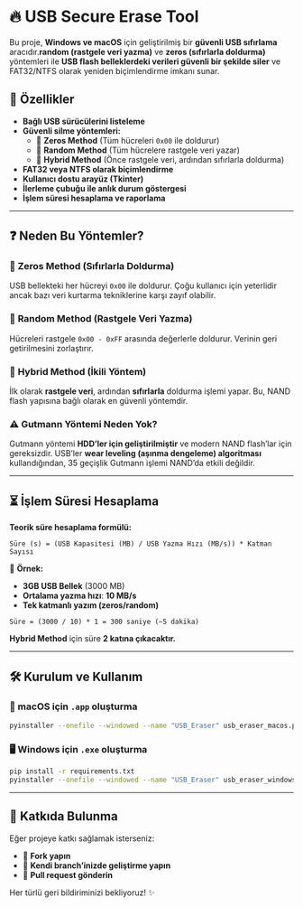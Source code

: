 # 🔥 USB Secure Erase Tool

Bu proje, **Windows ve macOS** için geliştirilmiş bir **güvenli USB sıfırlama** aracıdır.**random (rastgele veri yazma)** ve **zeros (sıfırlarla doldurma)** yöntemleri ile **USB flash belleklerdeki verileri güvenli bir şekilde siler** ve FAT32/NTFS olarak yeniden biçimlendirme imkanı sunar.

## 🚀 Özellikler
- **Bağlı USB sürücülerini listeleme**
- **Güvenli silme yöntemleri:**
  - 🔹 **Zeros Method** (Tüm hücreleri `0x00` ile doldurur)
  - 🔹 **Random Method** (Tüm hücrelere rastgele veri yazar)
  - 🔹 **Hybrid Method** (Önce rastgele veri, ardından sıfırlarla doldurma)
- **FAT32 veya NTFS olarak biçimlendirme**
- **Kullanıcı dostu arayüz (Tkinter)**
- **İlerleme çubuğu ile anlık durum göstergesi**
- **İşlem süresi hesaplama ve raporlama**

---

## ❓ Neden Bu Yöntemler?

### 🔹 **Zeros Method (Sıfırlarla Doldurma)**
USB bellekteki her hücreyi `0x00` ile doldurur. Çoğu kullanıcı için yeterlidir ancak bazı veri kurtarma tekniklerine karşı zayıf olabilir.

### 🔹 **Random Method (Rastgele Veri Yazma)**
Hücreleri rastgele `0x00 - 0xFF` arasında değerlerle doldurur. Verinin geri getirilmesini zorlaştırır.

### 🔹 **Hybrid Method (İkili Yöntem)**
İlk olarak **rastgele veri**, ardından **sıfırlarla** doldurma işlemi yapar. Bu, NAND flash yapısına bağlı olarak en güvenli yöntemdir.

### ⚠️ **Gutmann Yöntemi Neden Yok?**
Gutmann yöntemi **HDD’ler için geliştirilmiştir** ve modern NAND flash’lar için gereksizdir. USB’ler **wear leveling (aşınma dengeleme) algoritması** kullandığından, 35 geçişlik Gutmann işlemi NAND’da etkili değildir.

---

## ⏳ İşlem Süresi Hesaplama
**Teorik süre hesaplama formülü:**
```
Süre (s) = (USB Kapasitesi (MB) / USB Yazma Hızı (MB/s)) * Katman Sayısı
```

📌 **Örnek:**
- **3GB USB Bellek** (3000 MB)
- **Ortalama yazma hızı**: **10 MB/s**
- **Tek katmanlı yazım (zeros/random)**
```
Süre = (3000 / 10) * 1 = 300 saniye (~5 dakika)
```
**Hybrid Method** için süre **2 katına çıkacaktır.**

---

## 🛠 Kurulum ve Kullanım

### 🍎 macOS için `.app` oluşturma
```sh
pyinstaller --onefile --windowed --name "USB_Eraser" usb_eraser_macos.py
```

### 🖥 Windows için `.exe` oluşturma
```sh
pip install -r requirements.txt
pyinstaller --onefile --windowed --name "USB_Eraser" usb_eraser_windows.py
```

---

## 🤝 Katkıda Bulunma

Eğer projeye katkı sağlamak isterseniz:
- 🍴 **Fork yapın**
- 🌱 **Kendi branch’inizde geliştirme yapın**
- 🚀 **Pull request gönderin**

Her türlü geri bildiriminizi bekliyoruz! ✨
